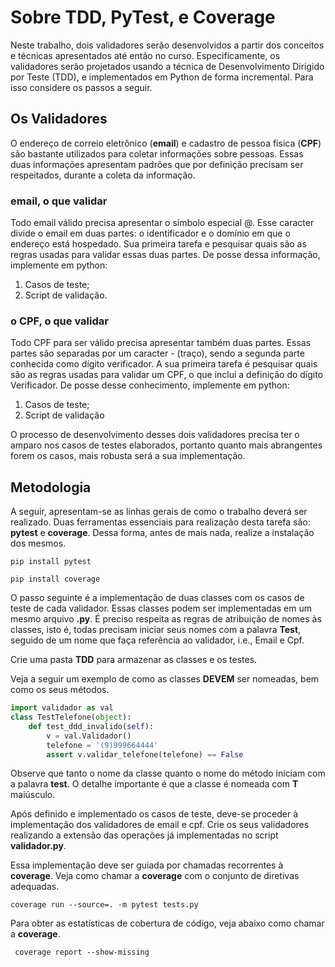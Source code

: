 # Sobre TDD, PyTest, e Coverage
Neste trabalho, dois validadores serão desenvolvidos a partir dos conceitos e técnicas 
apresentados até então no curso. Especificamente, os validadores serão projetados usando
a técnica de Desenvolvimento Dirigido por Teste (TDD), e implementados em Python de forma 
incremental. Para isso considere os passos a seguir.

## Os Validadores
O endereço de correio eletrônico (__email__) e cadastro de pessoa física (__CPF__) são bastante utilizados
para coletar informações sobre pessoas. Essas duas informações apresentam padrões que por definição
precisam ser respeitados, durante a coleta da informação. 

### email, o que validar
Todo email válido precisa apresentar o símbolo especial @. Esse caracter divide o email em duas
partes: o identificador e o domínio em que o endereço está hospedado. Sua primeira tarefa e pesquisar
quais são as regras usadas para validar essas duas partes. De posse dessa informação, implemente em python:
1. Casos de teste;
2. Script de validação.

### o CPF, o que validar
Todo CPF para ser válido precisa apresentar também duas partes. Essas partes são separadas por um caracter - (traço), 
sendo a segunda parte conhecida como dígito verificador. A sua primeira tarefa é pesquisar quais
são as regras usadas para validar um CPF, o que inclui a definição do dígito Verificador. De posse desse conhecimento,
implemente em python:
1. Casos de teste;
2. Script de validação

O processo de desenvolvimento desses dois validadores precisa ter o amparo nos casos de testes elaborados, portanto quanto mais abrangentes
forem os casos, mais robusta será a sua implementação. 

## Metodologia

A seguir, apresentam-se as linhas gerais de como o trabalho deverá ser realizado. Duas ferramentas essenciais para realização
desta tarefa são: __pytest__ e __coverage__. Dessa forma, antes de mais nada, realize a instalação dos mesmos. 

```shell
pip install pytest
```
```shell
pip install coverage
```

O passo seguinte é a implementação de duas classes com os casos de teste de cada validador. Essas classes podem ser implementadas
em um mesmo arquivo __.py__. É preciso respeita as regras de atribuição de nomes às classes, isto é, todas precisam iniciar
seus nomes com a palavra __Test__, seguido de um nome que faça referência ao validador, i.e., Email e Cpf. 

Crie uma pasta __TDD__ para armazenar as classes e os testes. 

Veja a seguir um exemplo de como as classes __DEVEM__ ser nomeadas, bem como os seus métodos.

```python
import validador as val
class TestTelefone(object):
    def test_ddd_invalido(self):
        v = val.Validador()
        telefone = '(9)999664444'
        assert v.validar_telefone(telefone) == False
```
Observe que tanto o nome da classe quanto o nome do método iniciam com a palavra __test__. O detalhe importante é que a classe é nomeada
com __T__ maiúsculo.

Após definido e implementado os casos de teste, deve-se proceder à implementação dos validadores de email e cpf. Crie os seus validadores
realizando a extensão das operações já implementadas no script __validador.py__.

Essa implementação deve ser guiada por chamadas recorrentes à __coverage__. Veja como chamar a __coverage__ com o conjunto de diretivas
adequadas.

```shell
coverage run --source=. -m pytest tests.py 
```


Para obter as estatísticas de cobertura de código, veja abaixo como chamar a __coverage__.
```
 coverage report --show-missing 
 ```